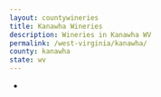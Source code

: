 ```yaml
---
layout: countywineries
title: Kanawha Wineries
description: Wineries in Kanawha WV
permalink: /west-virginia/kanawha/
county: kanawha
state: wv
---
```

-
